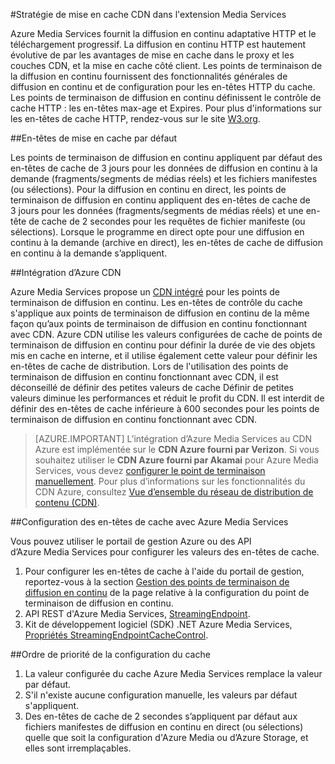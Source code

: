 <properties
	pageTitle="Stratégie de mise en cache CDN dans l'extension Media Services"
	description="Cette rubrique offre une vue d’ensemble d’une stratégie de mise en cache CDN dans l’extension Media Services."
	services="media-services,cdn"
	documentationCenter=".NET"
	authors="juliako"
	manager="erikre"
	editor=""/>

<tags
	ms.service="media-services"
	ms.workload="tbd"
	ms.tgt_pltfrm="na"
	ms.devlang="na"
	ms.topic="article"
	ms.date="09/19/2016"
	ms.author="juliako"/>
 
#Stratégie de mise en cache CDN dans l'extension Media Services

Azure Media Services fournit la diffusion en continu adaptative HTTP et le téléchargement progressif. La diffusion en continu HTTP est hautement évolutive de par les avantages de mise en cache dans le proxy et les couches CDN, et la mise en cache côté client. Les points de terminaison de la diffusion en continu fournissent des fonctionnalités générales de diffusion en continu et de configuration pour les en-têtes HTTP du cache. Les points de terminaison de diffusion en continu définissent le contrôle de cache HTTP : les en-têtes max-age et Expires. Pour plus d'informations sur les en-têtes de cache HTTP, rendez-vous sur le site [W3.org](http://www.w3.org/Protocols/rfc2616/rfc2616-sec13.html).

##En-têtes de mise en cache par défaut

Les points de terminaison de diffusion en continu appliquent par défaut des en-têtes de cache de 3 jours pour les données de diffusion en continu à la demande (fragments/segments de médias réels) et les fichiers manifestes (ou sélections). Pour la diffusion en continu en direct, les points de terminaison de diffusion en continu appliquent des en-têtes de cache de 3 jours pour les données (fragments/segments de médias réels) et une en-tête de cache de 2 secondes pour les requêtes de fichier manifeste (ou sélections). Lorsque le programme en direct opte pour une diffusion en continu à la demande (archive en direct), les en-têtes de cache de diffusion en continu à la demande s’appliquent.

##Intégration d’Azure CDN

Azure Media Services propose un [CDN intégré](https://azure.microsoft.com/updates/azure-media-services-now-fully-integrated-with-azure-cdn/) pour les points de terminaison de diffusion en continu. Les en-têtes de contrôle du cache s'applique aux points de terminaison de diffusion en continu de la même façon qu’aux points de terminaison de diffusion en continu fonctionnant avec CDN. Azure CDN utilise les valeurs configurées de cache de points de terminaison de diffusion en continu pour définir la durée de vie des objets mis en cache en interne, et il utilise également cette valeur pour définir les en-têtes de cache de distribution. Lors de l'utilisation des points de terminaison de diffusion en continu fonctionnant avec CDN, il est déconseillé de définir des petites valeurs de cache Définir de petites valeurs diminue les performances et réduit le profit du CDN. Il est interdit de définir des en-têtes de cache inférieure à 600 secondes pour les points de terminaison de diffusion en continu fonctionnant avec CDN.

>[AZURE.IMPORTANT] L’intégration d’Azure Media Services au CDN Azure est implémentée sur le **CDN Azure fourni par Verizon**. Si vous souhaitez utiliser le **CDN Azure fourni par Akamai** pour Azure Media Services, vous devez [configurer le point de terminaison manuellement](cdn-create-new-endpoint.md). Pour plus d’informations sur les fonctionnalités du CDN Azure, consultez [Vue d’ensemble du réseau de distribution de contenu (CDN)](cdn-overview.md).

##Configuration des en-têtes de cache avec Azure Media Services

Vous pouvez utiliser le portail de gestion Azure ou des API d’Azure Media Services pour configurer les valeurs des en-têtes de cache.

1. Pour configurer les en-têtes de cache à l'aide du portail de gestion, reportez-vous à la section [Gestion des points de terminaison de diffusion en continu](../media-services/media-services-portal-manage-streaming-endpoints.md) de la page relative à la configuration du point de terminaison de diffusion en continu.
2. API REST d'Azure Media Services, [StreamingEndpoint](https://msdn.microsoft.com/library/azure/dn783468.aspx#StreamingEndpointCacheControl).
3. Kit de développement logiciel (SDK) .NET Azure Media Services, [Propriétés StreamingEndpointCacheControl](http://go.microsoft.com/fwlink/?LinkId=615302).

##Ordre de priorité de la configuration du cache

1. La valeur configurée du cache Azure Media Services remplace la valeur par défaut.
2. S'il n'existe aucune configuration manuelle, les valeurs par défaut s'appliquent.
3. Des en-têtes de cache de 2 secondes s’appliquent par défaut aux fichiers manifestes de diffusion en continu en direct (ou sélections) quelle que soit la configuration d'Azure Media ou d’Azure Storage, et elles sont irremplaçables.

<!---HONumber=AcomDC_0921_2016-->